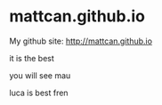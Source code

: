 mattcan.github.io
=================

My github site: http://mattcan.github.io

it is the best

you will see mau

luca is best fren
